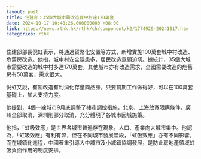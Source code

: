 ```yaml
---
layout: post
title: 住建部：35個大城市需改造城中村達170萬套
date: 2024-10-17 10:48:26.000000000 +08:00
link: https://news.rthk.hk/rthk/ch/component/k2/1774929-20241017.htm
categories: rthk
---
```


住建部部長倪虹表示，將通過貨幣化安置等方式，新增實施100萬套城中村改造、危舊房改造。他指，城中村安全隱患多，居民改造意願迫切。據統計，35個大城市需要改造的城中村多達170萬套，其他城市亦有改造需求，全國需要改造的危舊房有50萬套，需求很大。

倪虹又說，有關改造有利消化存量商品房，只要前期工作做得好，可以在100萬套基礎上，加大支持力度。

他提到，4個一線城市9月底調整了樓市調控措施，北京、上海放寬限購條件，廣州全部取消，深圳則部分取消，充分體現了各城市因城施策。

他指，「虹吸效應」是世界各城市普遍存在現象，人口、產業向大城市集中。他認為，「虹吸效應」有利有弊，但在不同城市發展階段，「虹吸效應」亦有不同影響。而在城鎮化進程，中國著重引導大中城市及小城鎮協調發展，是防止房地產領域虹吸負面作用的制度安排。
